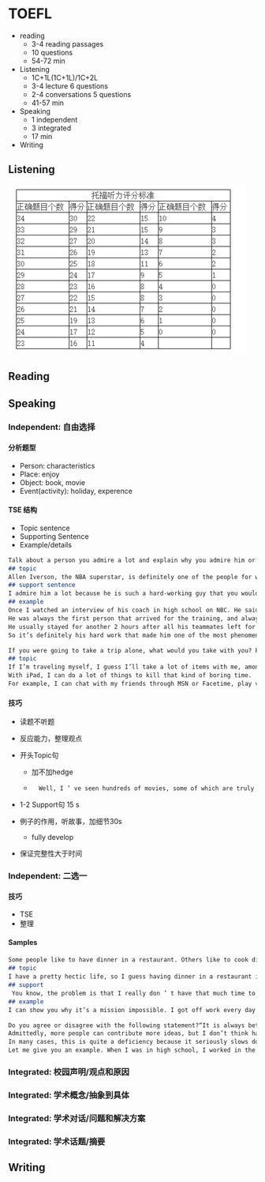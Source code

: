 # TOEFL

* reading 
    * 3-4 reading passages
    * 10 questions
    * 54-72 min
* Listening
    * 1C+1L(1C+1L)/1C+2L
    * 3-4 lecture 6 questions
    * 2-4 conversations 5 questions
    * 41-57 min
* Speaking 
    * 1 independent
    * 3 integrated
    * 17 min
* Writing

## Listening

![](image-20191112160847562.png)

## Reading



## Speaking

### Independent: 自由选择

#### 分析题型

* Person: characteristics
* Place: enjoy 
* Object: book, movie
* Event(activity): holiday, experence

#### TSE 结构

* Topic sentence
* Supporting Sentence
* Example/details

```markdown
Talk about a person you admire a lot and explain why you admire him or her. Use details and examples in your response.
## topic
Allen Iverson, the NBA superstar, is definitely one of the people for whom I have a huge admiration.
## support sentence
I admire him a lot because he is such a hard-working guy that you would feel like there’s nothing he cannot do. 
## example
Once I watched an interview of his coach in high school on NBC. He said that Allen was just super diligent. 
He was always the first person that arrived for the training, and always the last one to leave. 
He usually stayed for another 2 hours after all his teammates left for dinner. 
So it’s definitely his hard work that made him one of the most phenomenal players in the league.
```

```markdown
If you were going to take a trip alone, what would you take with you? Please include details in your response.
## topic
If I’m traveling myself, I guess I’ll take a lot of items with me, among which my iPad is a must. You know, it’s always pretty boring when you travel alone, especially when you’re on a plane or train. 
With iPad, I can do a lot of things to kill that kind of boring time. 
For example, I can chat with my friends through MSN or Facetime, play video games, watch movies, etc. I still have a very clear memory of my trip to Australia; it’s the iPad that got me through the tedious 10-hour flight. I can’t even imagine how bored I would be if I had to sit in the cabin doing nothing for such a long period of time. 
```

#### 技巧

* 读题不听题

* 反应能力，整理观点

* 开头Topic句

    * 加不加hedge

    * ```markdown
        Well, I ’ ve seen hundreds of movies, some of which are truly great, but speaking of my favorite, it ’ s definitely going to be Titanic.
        ```

* 1-2 Support句 15 s

* 例子的作用，听故事，加细节30s

    *  fully develop

* 保证完整性大于时间

### Independent: 二选一

#### 技巧

* TSE
* 整理

#### Samples

```markdown
Some people like to have dinner in a restaurant. Others like to cook dinner for themselves. Which do you think is better, and why? Please use details and examples to explain your answer.
## topic
I have a pretty hectic life, so I guess having dinner in a restaurant is definitely a better choice for me. 
## support 
 You know, the problem is that I really don ’ t have that much time to cook for myself. 
## example
I can show you why it’s a mission impossible. I got off work every day probably some time between 7 and 8 . If I want to have dinner at home, I’m going to have to spend 1 hour buying food materials in the grocery store, and probably another 1  hour cooking — I’m a terrible cook, by the way. So when I ’ m done cooking, it ’ s around  10. I seriously doubt that I still want to eat, not just go to bed or something.
```

```markdown
Do you agree or disagree with the following statement?“It is always better to have more than one leader in a group.” Use details and examples to explain your answer.
Admittedly, more people can contribute more ideas, but I don’t think having multiple leaders in a group always helps us work better. 
In many cases, this is quite a deficiency because it seriously slows down the decision making process. 
Let me give you an example. When I was in high school, I worked in the student union, and we have like 5 or 6 people who all believed they were in charge. Once we were trying to find a venue for a prom. People all seemed to have their own preferences and just didn’t want to make any concession. It took us 3 hours, yeah, 3 hours to reach a consensus. If there had been only one boss, we could have gotten a final plan much more quickly.
```



### Integrated: 校园声明/观点和原因

### Integrated: 学术概念/抽象到具体

### Integrated: 学术对话/问题和解决方案

### Integrated: 学术话题/摘要

## Writing